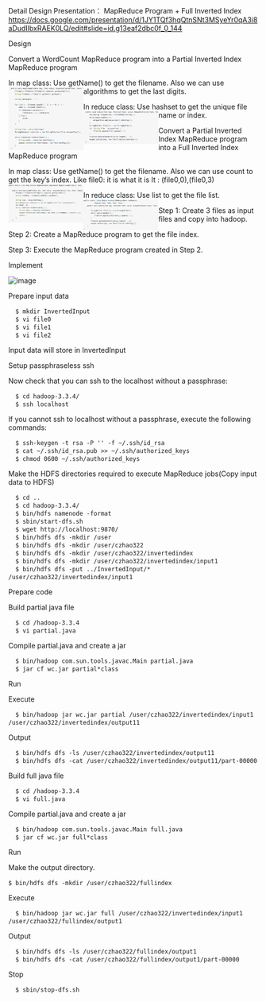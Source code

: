 Detail Design Presentation：
MapReduce Program + Full Inverted Index
https://docs.google.com/presentation/d/1JY1TQf3hqQtnSNt3MSyeYr0qA3i8aDudIIbxRAEK0LQ/edit#slide=id.g13eaf2dbc0f_0_144

Design

Convert a WordCount MapReduce program into a Partial Inverted Index MapReduce program

In map class:
Use getName() to get the filename.
Also we can use algorithms to get the last digits.
<img src="https://github.com/ceciliazhao1/cloudcomputing/blob/main/Full%20Inverted%20Index/partialmap.png" align="left" width=30% height=30%>

In reduce class:
Use hashset to get the unique file name or index.
<img src="https://github.com/ceciliazhao1/cloudcomputing/blob/main/Full%20Inverted%20Index/partialreduce.png" align="left" width=30% height=30%>


Convert a Partial Inverted Index MapReduce program into a Full Inverted Index MapReduce program

In map class:
Use getName() to get the filename.
Also we can use count to get the key’s index.
Like file0: it is what it is
It : (file0,0),(file0,3)
<img src="https://github.com/ceciliazhao1/cloudcomputing/blob/main/Full%20Inverted%20Index/fullmap.png" align="left" width=30% height=30%>

In reduce class:
Use list to get the file list.
<img src="https://github.com/ceciliazhao1/cloudcomputing/blob/main/Full%20Inverted%20Index/fullreduce.png" align="left" width=30% height=30%>


Step 1: Create 3 files as input files and copy into hadoop.

Step 2: Create a MapReduce program to get the file index.

Step 3: Execute the MapReduce program created in Step 2.

Implement

![image](https://user-images.githubusercontent.com/93315926/194799644-6b303972-e90e-4fc4-821b-0b26e2df9a6d.png)

Prepare input data
```
  $ mkdir InvertedInput
  $ vi file0
  $ vi file1
  $ vi file2
```
Input data will store in InvertedInput

Setup passphraseless ssh

Now check that you can ssh to the localhost without a passphrase:
```
  $ cd hadoop-3.3.4/
  $ ssh localhost
```
If you cannot ssh to localhost without a passphrase, execute the following commands:
```
  $ ssh-keygen -t rsa -P '' -f ~/.ssh/id_rsa
  $ cat ~/.ssh/id_rsa.pub >> ~/.ssh/authorized_keys
  $ chmod 0600 ~/.ssh/authorized_keys
```
Make the HDFS directories required to execute MapReduce jobs(Copy input data to HDFS)
```
  $ cd ..
  $ cd hadoop-3.3.4/
  $ bin/hdfs namenode -format
  $ sbin/start-dfs.sh
  $ wget http://localhost:9870/
  $ bin/hdfs dfs -mkdir /user
  $ bin/hdfs dfs -mkdir /user/czhao322
  $ bin/hdfs dfs -mkdir /user/czhao322/invertedindex
  $ bin/hdfs dfs -mkdir /user/czhao322/invertedindex/input1
  $ bin/hdfs dfs -put ../InvertedInput/* /user/czhao322/invertedindex/input1
```  
  
Prepare code

Build partial java file
```
  $ cd /hadoop-3.3.4
  $ vi partial.java 
```
Compile partial.java and create a jar
```
  $ bin/hadoop com.sun.tools.javac.Main partial.java
  $ jar cf wc.jar partial*class  
```
Run

Execute
```
  $ bin/hadoop jar wc.jar partial /user/czhao322/invertedindex/input1 /user/czhao322/invertedindex/output11
```
Output
```
  $ bin/hdfs dfs -ls /user/czhao322/invertedindex/output11
  $ bin/hdfs dfs -cat /user/czhao322/invertedindex/output11/part-00000
```

Build full java file
```
  $ cd /hadoop-3.3.4
  $ vi full.java 
```
Compile partial.java and create a jar
```
  $ bin/hadoop com.sun.tools.javac.Main full.java
  $ jar cf wc.jar full*class  
```
Run

Make the output directory.
```
$ bin/hdfs dfs -mkdir /user/czhao322/fullindex
```
Execute
```
  $ bin/hadoop jar wc.jar full /user/czhao322/invertedindex/input1 /user/czhao322/fullindex/output1
```
Output
```
  $ bin/hdfs dfs -ls /user/czhao322/fullindex/output1
  $ bin/hdfs dfs -cat /user/czhao322/fullindex/output1/part-00000
```
Stop
```
  $ sbin/stop-dfs.sh
```



